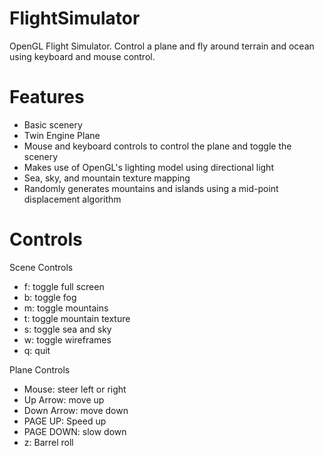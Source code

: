 # FlightSimulator
OpenGL Flight Simulator. Control a plane and fly around terrain and ocean using keyboard and mouse control.

# Features
- Basic scenery
- Twin Engine Plane
- Mouse and keyboard controls to control the plane and toggle the scenery
- Makes use of OpenGL's lighting model using directional light
- Sea, sky, and mountain texture mapping
- Randomly generates mountains and islands using a mid-point displacement algorithm

# Controls
Scene Controls
- f: toggle full screen
- b: toggle fog
- m: toggle mountains
- t: toggle mountain texture
- s: toggle sea and sky
- w: toggle wireframes
- q: quit

Plane Controls
- Mouse: steer left or right
- Up Arrow: move up
- Down Arrow: move down
- PAGE UP: Speed up
- PAGE DOWN: slow down
- z: Barrel roll
